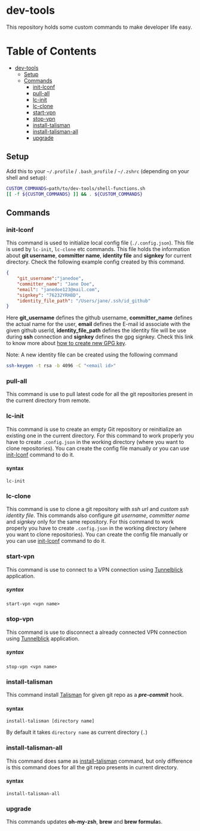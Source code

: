 # dev-tools

This repository holds some custom commands to make developer life easy. 


Table of Contents
=================
   * [dev-tools](#dev-tools)
      * [Setup](#setup)
      * [Commands](#commands)
         * [init-lconf](#init-lconf)
         * [pull-all](#pull-all)
         * [lc-init](#lc-init)
         * [lc-clone](#lc-clone)
         * [start-vpn](#start-vpn)
         * [stop-vpn](#stop-vpn)
         * [install-talisman](#install-talisman)
         * [install-talisman-all](#install-talisman-all)
         * [upgrade](#upgrade)

## Setup
Add this to your `~/.profile` / `.bash_profile` / `~/.zshrc` (depending
on your shell and setup):
```bash
CUSTOM_COMMANDS=path/to/dev-tools/shell-functions.sh
[[ -f ${CUSTOM_COMMANDS} ]] && . ${CUSTOM_COMMANDS}
```

## Commands
### init-lconf
This command is used to initialize local config file (`./.config.json`). This file is used by `lc-init`, `lc-clone` etc commands. This file holds the information about **git username**, **committer name**, **identity file** and **signkey** for current directory. 
Check the following example config created by this command.

```json
{
    "git_username":"janedoe",
    "committer_name": "Jane Doe",
    "email": "janedoe123@mail.com",
    "signkey": "76232YRH8D",
    "identity_file_path": "/Users/jane/.ssh/id_github"
}
```
Here **git_username** defines the github username, **committer_name** defines the actual name for the user, **email** defines the E-mail id associate with the given github userId, **identity_file_path** defines the identity file will be use during **ssh** connection and **signkey** defines the gpg signkey. Check this link to know more about [how to create new GPG key](https://help.github.com/en/articles/generating-a-new-gpg-key).

Note: A new identity file can be created using the following command
 ```sh 
 ssh-keygen -t rsa -b 4096 -C "<email id>"
 ```

### pull-all
This command is use to pull latest code for all the git repositories present in the current directory from remote.

### lc-init
This command is use to create an empty Git repository or reinitialize an existing one in the current directory.
For this command to work properly you have to create `.config.json` in the working directory (where you want to clone repositories). You can create the config file manually or you can use [init-lconf](#init-lconf) command to do it.

#### syntax
```lc-init```

### lc-clone
This command is use to clone a git repository with *ssh url* and *custom ssh identity file*. This commands also configure *git username*, *committer name* and *signkey* only for the same repository.
For this command to work properly you have to create `.config.json` in the working directory (where you want to clone repositories). You can create the config file manually or you can use [init-lconf](#init-lconf) command to do it.

### start-vpn
This command is use to connect to a VPN connection using [Tunnelblick](https://tunnelblick.net/) application.

##### syntax
```start-vpn <vpn name>```

### stop-vpn
This command is use to disconnect a already connected VPN connection using [Tunnelblick](https://tunnelblick.net/) application.

##### syntax
```stop-vpn <vpn name>```

### install-talisman

This command install [Talisman](https://github.com/thoughtworks/talisman) for given git repo as a ***pre-commit*** hook.

#### syntax
```install-talisman [directory name]```

By default it takes `directory name` as current directory (`.`)

### install-talisman-all

This command does same as [install-talisman](#install-talisman) command, but only difference is this command does for all the git repo presents in current directory.

#### syntax
```install-talisman-all```

### upgrade

This commands updates **oh-my-zsh**, **brew** and **brew formula**s.
